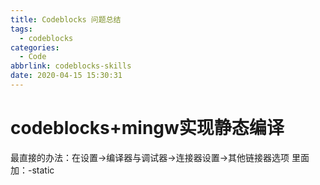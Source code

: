 ```yaml
---
title: Codeblocks 问题总结
tags:
  - codeblocks
categories:
  - Code
abbrlink: codeblocks-skills
date: 2020-04-15 15:30:31
---
```


# codeblocks+mingw实现静态编译

<!--more-->

最直接的办法：在设置->编译器与调试器->连接器设置->其他链接器选项 里面加：-static
